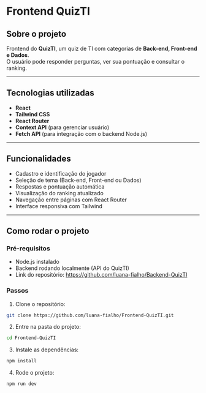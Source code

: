 # Frontend QuizTI

## Sobre o projeto
Frontend do **QuizTI**, um quiz de TI com categorias de **Back-end, Front-end e Dados**.  
O usuário pode responder perguntas, ver sua pontuação e consultar o ranking.

---

## Tecnologias utilizadas
- **React**  
- **Tailwind CSS**  
- **React Router**  
- **Context API** (para gerenciar usuário)  
- **Fetch API** (para integração com o backend Node.js)

---

## Funcionalidades
- Cadastro e identificação do jogador  
- Seleção de tema (Back-end, Front-end ou Dados)  
- Respostas e pontuação automática  
- Visualização do ranking atualizado  
- Navegação entre páginas com React Router  
- Interface responsiva com Tailwind  

---

## Como rodar o projeto

### Pré-requisitos
- Node.js instalado  
- Backend rodando localmente (API do QuizTI)
- Link do repositório: https://github.com/luana-fialho/Backend-QuizTI
  
### Passos
1. Clone o repositório:
```bash
git clone https://github.com/luana-fialho/Frontend-QuizTI.git
```
2. Entre na pasta do projeto:
```bash
cd Frontend-QuizTI
```
3. Instale as dependências:
```bash
npm install
```
4. Rode o projeto:
```bash
npm run dev
```
